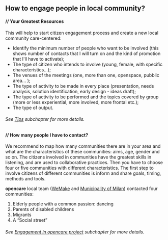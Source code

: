 ## How to engage people in local community?

#### // Your Greatest Resources

This will help to start citizen engagement process and create a new local community care-centered:

- Identify the minimum number of people who want to be involved (this shows number of contacts that I will turn on and the kind of promotion that I'll have to activate);
- The type of citizen who intends to involve (young, female,  with specific characteristics...);
- The venues of the meetings (one, more than one, openspace, pubblic area... );
- The type of activity to be made in every place (presentation, needs analysis, solution identification, early design - ideas draft);
- The type of activity to be performed and the topics covered by group (more or less experiential, more involved, more frontal etc.);
- The type of output.

###### See [Tips](general_notes.html) subchapter for more details.


#### // How many people I have to contact?

We recommend to map how many communities there are in your area and what are the characteristics of these communities: aims, age, gender and so on.
The citizens involved in communities have the greatest skills in listening, and are used to collaborative practices.
Then you have to choose four or five communities with different characteristics.
The first step to involve citizens of different communities is inform and share goals, timing, methods and tools.

**opencare** local team ([WeMake](wemake.cc) and [Municipality of Milan](www.comune.milano.it)) contacted four communities:

1. Elderly people with a common passion: dancing
2. Parents of disabled childrens
3. Migrants
4. A “Social street”

###### See [Engagement in opencare project](engagement_in_opencare_project.html) subchapter for more details.
